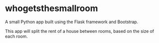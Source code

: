whogetsthesmallroom
===================
A small Python app built using the Flask framework and Bootstrap.

This app will split the rent of a house between rooms, based on the size of each room. 
